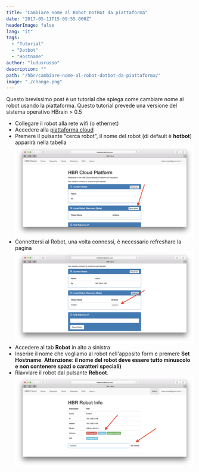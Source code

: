 ```yaml
---
title: "Cambiare nome al Robot DotBot da piattaforma"
date: "2017-05-11T15:09:55.000Z"
headerImage: false
lang: "it"
tags:
  - "Tutorial"
  - "Dotbot"
  - "Hostname"
author: "ludusrusso"
description: ""
path: "/hbr/cambiare-nome-al-robot-dotbot-da-piattaforma/"
image: "./change.png"
---
```


Questo brevissimo post è un tutorial che spiega come cambiare nome al robot usando la piattaforma.
Questo tutorial prevede una versione del sistema operativo HBrain > 0.5

- Collegare il robot alla rete wifi (o ethernet)
- Accedere alla [piattaforma cloud](http://cloud.hotblackrobotics.com/cloud)
- Premere il pulsante "cerca robot", il nome del robot (di default è **hotbot**) apparirà nella tabella
  ![](./search.png)
- Connettersi al Robot, una volta connessi, è necessario refreshare la pagina
  ![](./connect.png)
- Accedere al tab **Robot** in alto a sinistra
- Inserire il nome che vogliamo al robot nell'apposito form e premere **Set Hostname**. **Attenzione: il nome del robot deve essere tutto minuscolo e non contenere spazi o caratteri speciali)**
- Riavviare il robot dal pulsante **Reboot**.
  ![](./change.png)
